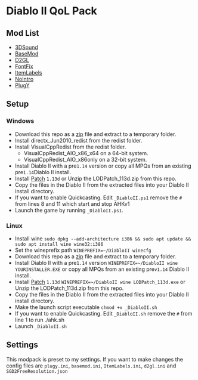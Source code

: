 # Diablo II QoL Pack

## Mod List

- [3DSound](https://www.indirectsound.com/downloads.html)
- [BaseMod](https://www.moddb.com/mods/basemod)
- [D2GL](https://github.com/bayaraa/d2gl)
- [FontFix](https://www.snakebytestudios.com/projects/mods/diablo-2-mods/#fixedfont)
- [ItemLabels](https://github.com/Trihedraf/d2-item-labels/)
- [NoIntro](https://www.snakebytestudios.com/projects/mods/diablo-2-mods/#nointro)
- [PlugY](http://plugy.free.fr/en/index.html)

## Setup

### Windows

- Download this repo as a [zip](https://github.com/Trihedraf/d2-qol-pack/archive/master.zip) file and extract to a temporary folder.
- Install directx_Jun2010_redist from the redist folder.
- Install VisualCppRedist from the redist folder.
	- VisualCppRedist_AIO_x86_x64 on a 64-bit system.
	- VisualCppRedist_AIO_x86only on a 32-bit system.
- Install Diablo II with a pre``1.14`` version or copy all MPQs from an existing pre``1.14``Diablo II install.
- Install [Patch](http://ftp.blizzard.com/pub/diablo2exp/patches/PC/LODPatch_113d.exe) ``1.13d`` or Unzip the LODPatch_113d.zip from this repo.
- Copy the files in the Diablo II from the extracted files into your Diablo II install directory.
- If you want to enable Quickcasting. Edit ``_DiabloII.ps1`` remove the ``#`` from lines 8 and 11 which start and stop AHKv1
- Launch the game by running ``_DiabloII.ps1``.

### Linux

- Install wine ``sudo dpkg --add-architecture i386 && sudo apt update && sudo apt install wine wine32:i386``
- Set the wineprefix path ``WINEPREFIX=~/DiabloII winecfg``
- Download this repo as a [zip](https://github.com/Trihedraf/d2-qol-pack/archive/master.zip) file and extract to a temporary folder.
- Install Diablo II with a pre``1.14`` version ``WINEPREFIX=~/DiabloII wine YOURINSTALLER.EXE`` or copy all MPQs from an existing pre``v1.14`` Diablo II install.
- Install [Patch](http://ftp.blizzard.com/pub/diablo2exp/patches/PC/LODPatch_113d.exe) ``1.13d`` ``WINEPREFIX=~/DiabloII wine LODPatch_113d.exe`` or Unzip the LODPatch_113d.zip from this repo.
- Copy the files in the Diablo II from the extracted files into your Diablo II install directory.
- Make the launch script executable ``chmod +x _DiabloII.sh``
- If you want to enable Quickcasting. Edit ``_DiabloII.sh`` remove the ``#`` from line 1 to run ./ahk.sh
- Launch ``_DiabloII.sh``

## Settings

This modpack is preset to my settings. If you want to make changes the config files are ``plugy.ini``, ``basemod.ini``, ``ItemLabels.ini``, ``d2gl.ini`` and ``SGD2FreeResolution.json``
